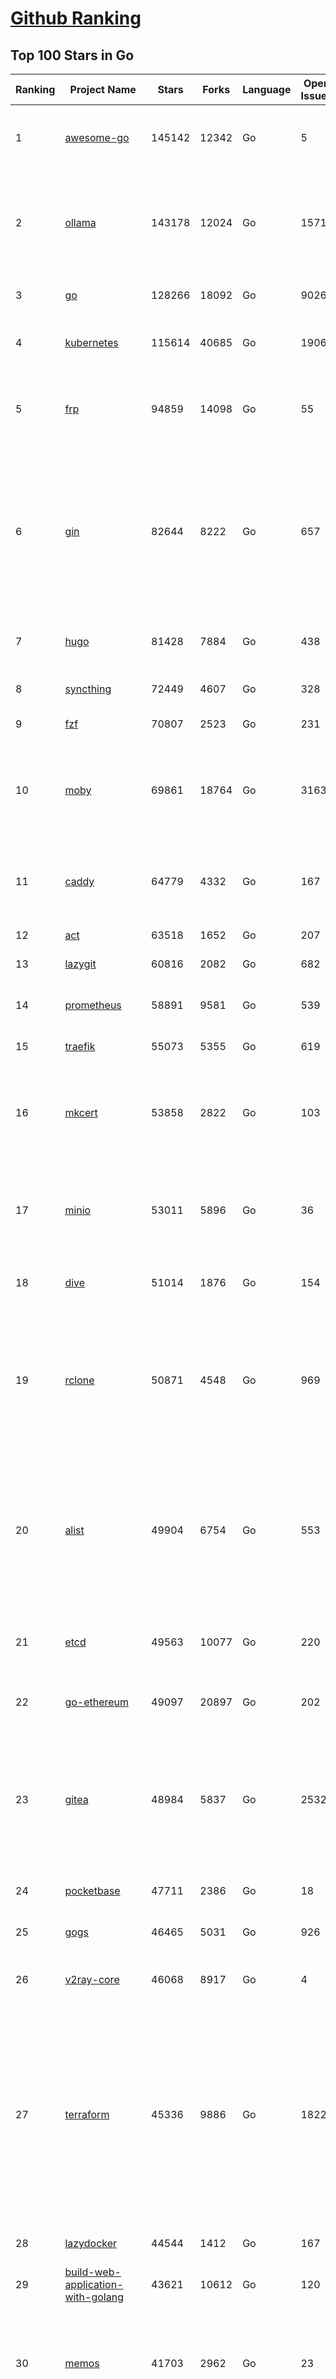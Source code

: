 [Github Ranking](../README.md)
==========

## Top 100 Stars in Go

| Ranking | Project Name | Stars | Forks | Language | Open Issues | Description | Last Commit |
| ------- | ------------ | ----- | ----- | -------- | ----------- | ----------- | ----------- |
| 1 | [awesome-go](https://github.com/avelino/awesome-go) | 145142 | 12342 | Go | 5 | A curated list of awesome Go frameworks, libraries and software | 2025-05-29T03:13:22Z |
| 2 | [ollama](https://github.com/ollama/ollama) | 143178 | 12024 | Go | 1571 | Get up and running with Llama 3.3, DeepSeek-R1, Phi-4, Gemma 3, Mistral Small 3.1 and other large language models. | 2025-06-09T15:14:39Z |
| 3 | [go](https://github.com/golang/go) | 128266 | 18092 | Go | 9026 | The Go programming language | 2025-06-09T18:27:39Z |
| 4 | [kubernetes](https://github.com/kubernetes/kubernetes) | 115614 | 40685 | Go | 1906 | Production-Grade Container Scheduling and Management | 2025-06-09T17:52:24Z |
| 5 | [frp](https://github.com/fatedier/frp) | 94859 | 14098 | Go | 55 | A fast reverse proxy to help you expose a local server behind a NAT or firewall to the internet. | 2025-05-27T09:48:15Z |
| 6 | [gin](https://github.com/gin-gonic/gin) | 82644 | 8222 | Go | 657 | Gin is a HTTP web framework written in Go (Golang). It features a Martini-like API with much better performance -- up to 40 times faster. If you need smashing performance, get yourself some Gin. | 2025-06-09T13:05:34Z |
| 7 | [hugo](https://github.com/gohugoio/hugo) | 81428 | 7884 | Go | 438 | The world’s fastest framework for building websites. | 2025-06-09T09:44:13Z |
| 8 | [syncthing](https://github.com/syncthing/syncthing) | 72449 | 4607 | Go | 328 | Open Source Continuous File Synchronization | 2025-06-09T05:48:02Z |
| 9 | [fzf](https://github.com/junegunn/fzf) | 70807 | 2523 | Go | 231 | :cherry_blossom: A command-line fuzzy finder | 2025-06-09T15:31:07Z |
| 10 | [moby](https://github.com/moby/moby) | 69861 | 18764 | Go | 3163 | The Moby Project - a collaborative project for the container ecosystem to assemble container-based systems | 2025-06-07T05:37:54Z |
| 11 | [caddy](https://github.com/caddyserver/caddy) | 64779 | 4332 | Go | 167 | Fast and extensible multi-platform HTTP/1-2-3 web server with automatic HTTPS | 2025-06-09T14:18:37Z |
| 12 | [act](https://github.com/nektos/act) | 63518 | 1652 | Go | 207 | Run your GitHub Actions locally 🚀 | 2025-06-03T20:55:46Z |
| 13 | [lazygit](https://github.com/jesseduffield/lazygit) | 60816 | 2082 | Go | 682 | simple terminal UI for git commands | 2025-06-09T14:59:23Z |
| 14 | [prometheus](https://github.com/prometheus/prometheus) | 58891 | 9581 | Go | 539 | The Prometheus monitoring system and time series database. | 2025-06-09T14:01:35Z |
| 15 | [traefik](https://github.com/traefik/traefik) | 55073 | 5355 | Go | 619 | The Cloud Native Application Proxy | 2025-06-06T15:44:04Z |
| 16 | [mkcert](https://github.com/FiloSottile/mkcert) | 53858 | 2822 | Go | 103 | A simple zero-config tool to make locally trusted development certificates with any names you'd like. | 2024-08-13T13:37:46Z |
| 17 | [minio](https://github.com/minio/minio) | 53011 | 5896 | Go | 36 | MinIO is a high-performance, S3 compatible object store, open sourced under GNU AGPLv3 license. | 2025-06-08T16:14:18Z |
| 18 | [dive](https://github.com/wagoodman/dive) | 51014 | 1876 | Go | 154 | A tool for exploring each layer in a docker image | 2025-06-09T18:05:33Z |
| 19 | [rclone](https://github.com/rclone/rclone) | 50871 | 4548 | Go | 969 | "rsync for cloud storage" - Google Drive, S3, Dropbox, Backblaze B2, One Drive, Swift, Hubic, Wasabi, Google Cloud Storage, Azure Blob, Azure Files, Yandex Files | 2025-06-09T13:21:28Z |
| 20 | [alist](https://github.com/AlistGo/alist) | 49904 | 6754 | Go | 553 | 🗂️A file list/WebDAV program that supports multiple storages, powered by Gin and Solidjs. / 一个支持多存储的文件列表/WebDAV程序，使用 Gin 和 Solidjs。 | 2025-05-30T09:29:38Z |
| 21 | [etcd](https://github.com/etcd-io/etcd) | 49563 | 10077 | Go | 220 | Distributed reliable key-value store for the most critical data of a distributed system | 2025-06-09T17:53:18Z |
| 22 | [go-ethereum](https://github.com/ethereum/go-ethereum) | 49097 | 20897 | Go | 202 | Go implementation of the Ethereum protocol | 2025-06-09T14:44:42Z |
| 23 | [gitea](https://github.com/go-gitea/gitea) | 48984 | 5837 | Go | 2532 | Git with a cup of tea! Painless self-hosted all-in-one software development service, including Git hosting, code review, team collaboration, package registry and CI/CD | 2025-06-09T18:51:05Z |
| 24 | [pocketbase](https://github.com/pocketbase/pocketbase) | 47711 | 2386 | Go | 18 | Open Source realtime backend in 1 file | 2025-06-09T18:07:19Z |
| 25 | [gogs](https://github.com/gogs/gogs) | 46465 | 5031 | Go | 926 | Gogs is a painless self-hosted Git service | 2025-06-09T03:13:35Z |
| 26 | [v2ray-core](https://github.com/v2ray/v2ray-core) | 46068 | 8917 | Go | 4 | A platform for building proxies to bypass network restrictions. | 2025-05-28T02:09:02Z |
| 27 | [terraform](https://github.com/hashicorp/terraform) | 45336 | 9886 | Go | 1822 | Terraform enables you to safely and predictably create, change, and improve infrastructure. It is a source-available tool that codifies APIs into declarative configuration files that can be shared amongst team members, treated as code, edited, reviewed, and versioned. | 2025-06-09T17:43:05Z |
| 28 | [lazydocker](https://github.com/jesseduffield/lazydocker) | 44544 | 1412 | Go | 167 | The lazier way to manage everything docker | 2024-12-22T10:43:30Z |
| 29 | [build-web-application-with-golang](https://github.com/astaxie/build-web-application-with-golang) | 43621 | 10612 | Go | 120 | A golang ebook intro how to build a web with golang | 2024-05-12T00:47:46Z |
| 30 | [memos](https://github.com/usememos/memos) | 41703 | 2962 | Go | 23 | A modern, open-source, self-hosted knowledge management and note-taking platform designed for privacy-conscious users and organizations. | 2025-06-09T14:13:39Z |
| 31 | [nvm-windows](https://github.com/coreybutler/nvm-windows) | 41405 | 3529 | Go | 74 | A node.js version management utility for Windows. Ironically written in Go. | 2025-03-31T10:37:07Z |
| 32 | [cobra](https://github.com/spf13/cobra) | 40656 | 2946 | Go | 222 | A Commander for modern Go CLI interactions | 2025-05-31T12:36:04Z |
| 33 | [cli](https://github.com/cli/cli) | 39358 | 6618 | Go | 789 | GitHub’s official command line tool | 2025-06-03T14:57:19Z |
| 34 | [esbuild](https://github.com/evanw/esbuild) | 38986 | 1209 | Go | 506 | An extremely fast bundler for the web | 2025-05-27T21:47:18Z |
| 35 | [tidb](https://github.com/pingcap/tidb) | 38551 | 5956 | Go | 3978 | TiDB - the open-source, cloud-native, distributed SQL database designed for modern applications. | 2025-06-09T15:15:34Z |
| 36 | [gorm](https://github.com/go-gorm/gorm) | 38307 | 4032 | Go | 428 | The fantastic ORM library for Golang, aims to be developer friendly | 2025-06-06T02:35:01Z |
| 37 | [photoprism](https://github.com/photoprism/photoprism) | 37612 | 2091 | Go | 424 | AI-Powered Photos App for the Decentralized Web 🌈💎✨ | 2025-06-09T14:24:50Z |
| 38 | [istio](https://github.com/istio/istio) | 36942 | 7981 | Go | 489 | Connect, secure, control, and observe services. | 2025-06-09T18:16:31Z |
| 39 | [fiber](https://github.com/gofiber/fiber) | 36796 | 1799 | Go | 102 | ⚡️ Express inspired web framework written in Go | 2025-06-09T16:21:02Z |
| 40 | [compose](https://github.com/docker/compose) | 35559 | 5414 | Go | 66 | Define and run multi-container applications with Docker | 2025-06-07T21:07:49Z |
| 41 | [milvus](https://github.com/milvus-io/milvus) | 35220 | 3242 | Go | 687 | Milvus is a high-performance, cloud-native vector database built for scalable vector ANN search | 2025-06-09T14:10:35Z |
| 42 | [the-way-to-go_ZH_CN](https://github.com/unknwon/the-way-to-go_ZH_CN) | 34920 | 8611 | Go | 0 | 《The Way to Go》中文译本，中文正式名《Go 入门指南》 | 2024-08-14T07:04:25Z |
| 43 | [LeetCode-Go](https://github.com/halfrost/LeetCode-Go) | 33527 | 5773 | Go | 16 | ✅ Solutions to LeetCode by Go, 100% test coverage, runtime beats 100% / LeetCode 题解 | 2024-12-11T05:55:51Z |
| 44 | [LocalAI](https://github.com/mudler/LocalAI) | 33124 | 2533 | Go | 454 | :robot: The free, Open Source alternative to OpenAI, Claude and others. Self-hosted and local-first. Drop-in replacement for OpenAI,  running on consumer-grade hardware. No GPU required. Runs gguf, transformers, diffusers and many more models architectures. Features: Generate Text, Audio, Video, Images, Voice Cloning, Distributed, P2P inference | 2025-06-09T18:55:07Z |
| 45 | [harness](https://github.com/harness/harness) | 32824 | 2841 | Go | 70 | Harness Open Source is an end-to-end developer platform with Source Control Management, CI/CD Pipelines, Hosted Developer Environments, and Artifact Registries. | 2025-06-05T14:58:21Z |
| 46 | [nps](https://github.com/ehang-io/nps) | 32778 | 5907 | Go | 499 | 一款轻量级、高性能、功能强大的内网穿透代理服务器。支持tcp、udp、socks5、http等几乎所有流量转发，可用来访问内网网站、本地支付接口调试、ssh访问、远程桌面，内网dns解析、内网socks5代理等等……，并带有功能强大的web管理端。a lightweight, high-performance, powerful intranet penetration proxy server, with a powerful web management terminal. | 2024-05-30T03:51:08Z |
| 47 | [vault](https://github.com/hashicorp/vault) | 32544 | 4372 | Go | 1115 | A tool for secrets management, encryption as a service, and privileged access management | 2025-06-09T18:58:33Z |
| 48 | [beego](https://github.com/beego/beego) | 32109 | 5630 | Go | 3 | beego is an open-source, high-performance web framework for the Go programming language. | 2025-06-09T13:48:50Z |
| 49 | [bubbletea](https://github.com/charmbracelet/bubbletea) | 32033 | 914 | Go | 69 | A powerful little TUI framework 🏗 | 2025-06-09T14:33:57Z |
| 50 | [v2ray-core](https://github.com/v2fly/v2ray-core) | 31207 | 4822 | Go | 32 | A platform for building proxies to bypass network restrictions. | 2025-06-05T22:34:15Z |
| 51 | [go-zero](https://github.com/zeromicro/go-zero) | 31162 | 4121 | Go | 230 | A cloud-native Go microservices framework with cli tool for productivity. | 2025-06-09T10:37:16Z |
| 52 | [echo](https://github.com/labstack/echo) | 31096 | 2275 | Go | 63 | High performance, minimalist Go web framework | 2025-05-22T11:22:34Z |
| 53 | [cockroach](https://github.com/cockroachdb/cockroach) | 30975 | 3918 | Go | 6047 | CockroachDB — the cloud native, distributed SQL database designed for high availability, effortless scale, and control over data placement. | 2025-06-09T19:00:12Z |
| 54 | [minikube](https://github.com/kubernetes/minikube) | 30521 | 4988 | Go | 485 | Run Kubernetes locally | 2025-06-09T18:31:06Z |
| 55 | [croc](https://github.com/schollz/croc) | 30335 | 1214 | Go | 5 | Easily and securely send things from one computer to another :crocodile: :package: | 2025-06-06T08:53:21Z |
| 56 | [CasaOS](https://github.com/IceWhaleTech/CasaOS) | 30114 | 1641 | Go | 647 | CasaOS - A simple, easy-to-use, elegant open-source Personal Cloud system. | 2025-04-17T09:48:57Z |
| 57 | [k9s](https://github.com/derailed/k9s) | 30027 | 1881 | Go | 491 | 🐶 Kubernetes CLI To Manage Your Clusters In Style! | 2025-06-02T23:44:42Z |
| 58 | [k3s](https://github.com/k3s-io/k3s) | 29879 | 2454 | Go | 123 | Lightweight Kubernetes | 2025-06-09T18:28:02Z |
| 59 | [lux](https://github.com/iawia002/lux) | 29704 | 3152 | Go | 515 | 👾 Fast and simple video download library and CLI tool written in Go | 2025-05-19T03:40:50Z |
| 60 | [filebrowser](https://github.com/filebrowser/filebrowser) | 29382 | 3319 | Go | 65 | 📂 Web File Browser | 2025-06-05T13:53:29Z |
| 61 | [Xray-core](https://github.com/XTLS/Xray-core) | 29023 | 4339 | Go | 10 | Xray, Penetrates Everything. Also the best v2ray-core. Where the magic happens. An open platform for various uses. | 2025-06-08T13:54:03Z |
| 62 | [consul](https://github.com/hashicorp/consul) | 29014 | 4482 | Go | 1254 | Consul is a distributed, highly available, and data center aware solution to connect and configure applications across dynamic, distributed infrastructure. | 2025-06-09T17:19:37Z |
| 63 | [headscale](https://github.com/juanfont/headscale) | 29007 | 1566 | Go | 92 | An open source, self-hosted implementation of the Tailscale control server | 2025-06-08T00:26:04Z |
| 64 | [restic](https://github.com/restic/restic) | 28928 | 1611 | Go | 402 | Fast, secure, efficient backup program | 2025-06-02T18:40:04Z |
| 65 | [1Panel](https://github.com/1Panel-dev/1Panel) | 28848 | 2510 | Go | 708 | 🔥 1Panel provides an intuitive web interface and MCP Server to manage websites, files, containers, databases, and LLMs on a Linux server. | 2025-06-09T14:31:06Z |
| 66 | [AdGuardHome](https://github.com/AdguardTeam/AdGuardHome) | 28690 | 2035 | Go | 1091 | Network-wide ads & trackers blocking DNS server | 2025-06-09T13:14:05Z |
| 67 | [viper](https://github.com/spf13/viper) | 28644 | 2053 | Go | 407 | Go configuration with fangs | 2025-06-03T09:23:35Z |
| 68 | [wails](https://github.com/wailsapp/wails) | 28564 | 1388 | Go | 271 | Create beautiful applications using Go | 2025-06-07T08:12:44Z |
| 69 | [helm](https://github.com/helm/helm) | 27982 | 7253 | Go | 444 | The Kubernetes Package Manager | 2025-06-06T17:44:44Z |
| 70 | [k6](https://github.com/grafana/k6) | 27973 | 1372 | Go | 747 | A modern load testing tool, using Go and JavaScript - https://k6.io | 2025-06-09T15:53:19Z |
| 71 | [podman](https://github.com/containers/podman) | 27099 | 2662 | Go | 740 | Podman: A tool for managing OCI containers and pods. | 2025-06-09T15:16:08Z |
| 72 | [kit](https://github.com/go-kit/kit) | 27076 | 2455 | Go | 40 | A standard library for microservices. | 2024-07-19T01:40:06Z |
| 73 | [trivy](https://github.com/aquasecurity/trivy) | 27070 | 2583 | Go | 158 | Find vulnerabilities, misconfigurations, secrets, SBOM in containers, Kubernetes, code repositories, clouds and more | 2025-06-09T14:49:36Z |
| 74 | [fyne](https://github.com/fyne-io/fyne) | 26547 | 1454 | Go | 676 | Cross platform GUI toolkit in Go inspired by Material Design | 2025-06-09T11:22:33Z |
| 75 | [go-patterns](https://github.com/tmrts/go-patterns) | 26532 | 2297 | Go | 17 | Curated list of Go design patterns, recipes and idioms | 2024-05-14T01:07:28Z |
| 76 | [micro](https://github.com/zyedidia/micro) | 26274 | 1222 | Go | 823 | A modern and intuitive terminal-based text editor | 2025-06-09T00:26:48Z |
| 77 | [harbor](https://github.com/goharbor/harbor) | 25718 | 4884 | Go | 636 | An open source trusted cloud native registry project that stores, signs, and scans content. | 2025-06-09T11:49:11Z |
| 78 | [faas](https://github.com/openfaas/faas) | 25698 | 1968 | Go | 28 | OpenFaaS - Serverless Functions Made Simple | 2025-04-22T10:19:08Z |
| 79 | [Wox](https://github.com/Wox-launcher/Wox) | 25696 | 2388 | Go | 158 | A cross-platform launcher that simply works | 2025-06-09T02:01:56Z |
| 80 | [opentofu](https://github.com/opentofu/opentofu) | 25614 | 1018 | Go | 249 | OpenTofu lets you declaratively manage your cloud infrastructure. | 2025-06-09T14:52:14Z |
| 81 | [loki](https://github.com/grafana/loki) | 25613 | 3674 | Go | 1785 | Like Prometheus, but for logs. | 2025-06-09T18:25:40Z |
| 82 | [iris](https://github.com/kataras/iris) | 25508 | 2479 | Go | 121 | The fastest HTTP/2 Go Web Framework. New, modern and easy to learn. Fast development with Code you control. Unbeatable cost-performance ratio :rocket: | 2025-06-09T04:55:56Z |
| 83 | [docker_practice](https://github.com/yeasy/docker_practice) | 25434 | 5779 | Go | 7 | Learn and understand Docker&Container technologies, with real DevOps practice! | 2024-12-26T03:49:09Z |
| 84 | [nsq](https://github.com/nsqio/nsq) | 25354 | 2915 | Go | 55 | A realtime distributed messaging platform | 2025-01-27T16:09:04Z |
| 85 | [logrus](https://github.com/sirupsen/logrus) | 25290 | 2270 | Go | 2 | Structured, pluggable logging for Go. | 2024-11-18T14:38:25Z |
| 86 | [glance](https://github.com/glanceapp/glance) | 24934 | 962 | Go | 136 | A self-hosted dashboard that puts all your feeds in one place | 2025-05-24T13:58:40Z |
| 87 | [dapr](https://github.com/dapr/dapr) | 24807 | 1960 | Go | 409 | Dapr is a portable runtime for building distributed applications across cloud and edge, combining event-driven architecture with workflow orchestration. | 2025-06-09T17:45:47Z |
| 88 | [seaweedfs](https://github.com/seaweedfs/seaweedfs) | 24727 | 2409 | Go | 519 | SeaweedFS is a fast distributed storage system for blobs, objects, files, and data lake, for billions of files! Blob store has O(1) disk seek, cloud tiering. Filer supports Cloud Drive, cross-DC active-active replication, Kubernetes, POSIX FUSE mount, S3 API, S3 Gateway, Hadoop, WebDAV, encryption, Erasure Coding. | 2025-06-09T17:38:37Z |
| 89 | [testify](https://github.com/stretchr/testify) | 24709 | 1650 | Go | 246 | A toolkit with common assertions and mocks that plays nicely with the standard library | 2025-06-05T09:56:12Z |
| 90 | [kratos](https://github.com/go-kratos/kratos) | 24428 | 4087 | Go | 17 | Your ultimate Go microservices framework for the cloud-native era. | 2025-06-01T18:48:42Z |
| 91 | [ngrok](https://github.com/inconshreveable/ngrok) | 24339 | 4291 | Go | 0 | Unified ingress for developers | 2024-04-26T18:11:18Z |
| 92 | [colly](https://github.com/gocolly/colly) | 24284 | 1799 | Go | 149 | Elegant Scraper and Crawler Framework for Golang | 2025-06-06T12:31:27Z |
| 93 | [vegeta](https://github.com/tsenart/vegeta) | 24277 | 1396 | Go | 79 | HTTP load testing tool and library. It's over 9000! | 2024-10-28T16:39:48Z |
| 94 | [rancher](https://github.com/rancher/rancher) | 24250 | 3051 | Go | 3068 | Complete container management platform | 2025-06-09T18:53:34Z |
| 95 | [sing-box](https://github.com/SagerNet/sing-box) | 24192 | 2887 | Go | 102 | The universal proxy platform | 2025-06-08T13:46:34Z |
| 96 | [authelia](https://github.com/authelia/authelia) | 24083 | 1229 | Go | 54 | The Single Sign-On Multi-Factor portal for web apps, now OpenID Certified™ | 2025-06-09T16:59:54Z |
| 97 | [delve](https://github.com/go-delve/delve) | 23864 | 2176 | Go | 105 | Delve is a debugger for the Go programming language. | 2025-06-05T23:39:18Z |
| 98 | [asdf](https://github.com/asdf-vm/asdf) | 23678 | 878 | Go | 101 | Extendable version manager with support for Ruby, Node.js, Elixir, Erlang & more | 2025-06-07T13:08:36Z |
| 99 | [websocket](https://github.com/gorilla/websocket) | 23636 | 3547 | Go | 34 | Package gorilla/websocket is a fast, well-tested and widely used WebSocket implementation for Go. | 2025-03-19T13:29:08Z |
| 100 | [nuclei](https://github.com/projectdiscovery/nuclei) | 23584 | 2746 | Go | 353 | Nuclei is a fast, customizable vulnerability scanner powered by the global security community and built on a simple YAML-based DSL, enabling collaboration to tackle trending vulnerabilities on the internet. It helps you find vulnerabilities in your applications, APIs, networks, DNS, and cloud configurations. | 2025-06-02T05:56:06Z |

